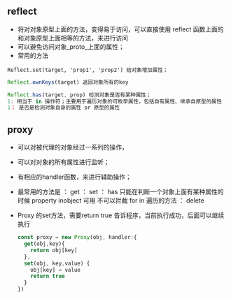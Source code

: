## reflect

* 将对对象原型上面的方法，变得易于访问，可以直接使用 reflect 函数上面的和对象原型上面相等的方法，来进行访问
* 可以避免访问对象_proto_上面的属性；
* 常用的方法

```
Reflect.set(target, 'prop1', 'prop2') 给对象增加属性；
```



```js
Reflect.ownKeys(target) 返回对象所有的key

```

```js
Reflect.has(target, prop) 检测对象是否有某种属性；
1: 相当于 in 操作符；主要用于遍历对象的可枚举属性，包括自有属性、继承自原型的属性
1： 是否是检测对象自身的属性 or 原型的属性
```

## proxy

* 可以对被代理的对象经过一系列的操作，
* 可以对对象的所有属性进行监听；
* 有相应的handler函数，来进行辅助操作；
* 最常用的方法是 ： get ： set ： has  只能在判断一个对象上面有某种属性的时候  property inobject 可用 不可以拦截 for in 遍历的方法 ： delete 

* Proxy 的set方法，需要return true 告诉程序，当前执行成功，后面可以继续执行

  ```js
  const proxy = new Proxy(obj, handler:{
    get(obj,key){
      return obj[key]
    },
    set(obj, key,value) {
      obj[key] = value
      return true
    }
  })
  ```

  
